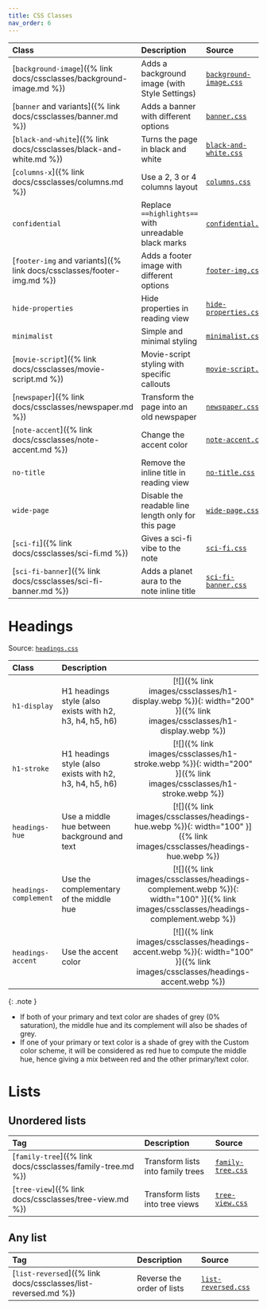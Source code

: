 ```yaml
---
title: CSS Classes
nav_order: 6
---
```


| Class                                                              | Description                                          | Source                                                           |
|:-------------------------------------------------------------------|:-----------------------------------------------------|:-----------------------------------------------------------------|
| [`background-image`]({% link docs/cssclasses/background-image.md %}) | Adds a background image (with Style Settings) | [`background-image.css`](https://github.com/ElsaTam/obsidian-fancy-a-story/blob/main/snippets/cssclasses/background-image.css) |
| [`banner` and variants]({% link docs/cssclasses/banner.md %})      | Adds a banner with different options                 | [`banner.css`](https://github.com/ElsaTam/obsidian-fancy-a-story/blob/main/snippets/cssclasses/banner.css) |
| [`black-and-white`]({% link docs/cssclasses/black-and-white.md %}) | Turns the page in black and white                    | [`black-and-white.css`](https://github.com/ElsaTam/obsidian-fancy-a-story/blob/main/snippets/cssclasses/black-and-white.css) |
| [`columns-x`]({% link docs/cssclasses/columns.md %})               | Use a 2, 3 or 4 columns layout                       | [`columns.css`](https://github.com/ElsaTam/obsidian-fancy-a-story/blob/main/snippets/cssclasses/columns.css) |
| `confidential`                                                     | Replace `==highlights==` with unreadable black marks | [`confidential.css`](https://github.com/ElsaTam/obsidian-fancy-a-story/blob/main/snippets/cssclasses/confidential.css) |
| [`footer-img` and variants]({% link docs/cssclasses/footer-img.md %}) | Adds a footer image with different options        | [`footer-img.css`](https://github.com/ElsaTam/obsidian-fancy-a-story/blob/main/snippets/cssclasses/footer-img.css) |
| `hide-properties`                                                  | Hide properties in reading view                      | [`hide-properties.css`](https://github.com/ElsaTam/obsidian-fancy-a-story/blob/main/snippets/cssclasses/hide-properties.css) |
| `minimalist`                                                       | Simple and minimal styling                           | [`minimalist.css`](https://github.com/ElsaTam/obsidian-fancy-a-story/blob/main/snippets/cssclasses/minimalist.css) |
| [`movie-script`]({% link docs/cssclasses/movie-script.md %})       | Movie-script styling with specific callouts          | [`movie-script.css`](https://github.com/ElsaTam/obsidian-fancy-a-story/blob/main/snippets/cssclasses/movie-script.css) |
| [`newspaper`]({% link docs/cssclasses/newspaper.md %})             | Transform the page into an old newspaper             | [`newspaper.css`](https://github.com/ElsaTam/obsidian-fancy-a-story/blob/main/snippets/cssclasses/newspaper.css) |
| [`note-accent`]({% link docs/cssclasses/note-accent.md %})         | Change the accent color                              | [`note-accent.css`](https://github.com/ElsaTam/obsidian-fancy-a-story/blob/main/snippets/cssclasses/note-accent.css) |
| `no-title`                                                         | Remove the inline title in reading view              | [`no-title.css`](https://github.com/ElsaTam/obsidian-fancy-a-story/blob/main/snippets/cssclasses/no-title.css) |
| `wide-page`                                                        | Disable the readable line length only for this page  | [`wide-page.css`](https://github.com/ElsaTam/obsidian-fancy-a-story/blob/main/snippets/cssclasses/wide-page.css) |
| [`sci-fi`]({% link docs/cssclasses/sci-fi.md %})                   | Gives a sci-fi vibe to the note                      | [`sci-fi.css`](https://github.com/ElsaTam/obsidian-fancy-a-story/blob/main/snippets/cssclasses/sci-fi.css) |
| [`sci-fi-banner`]({% link docs/cssclasses/sci-fi-banner.md %})     | Adds a planet aura to the note inline title          | [`sci-fi-banner.css`](https://github.com/ElsaTam/obsidian-fancy-a-story/blob/main/snippets/cssclasses/sci-fi-banner.css) |

# Headings

Source: [`headings.css`](https://github.com/ElsaTam/obsidian-fancy-a-story/blob/main/snippets/editor/headings)

| Class                 | Description                                  |                 |
|:----------------------|:---------------------------------------------|:---------------:|
| `h1-display`          | H1 headings style (also exists with h2, h3, h4, h5, h6) | [![]({% link images/cssclasses/h1-display.webp %}){: width="200" }]({% link images/cssclasses/h1-display.webp %}) |
| `h1-stroke`           | H1 headings style (also exists with h2, h3, h4, h5, h6) | [![]({% link images/cssclasses/h1-stroke.webp %}){: width="200" }]({% link images/cssclasses/h1-stroke.webp %}) |
| `headings-hue`        | Use a middle hue between background and text | [![]({% link images/cssclasses/headings-hue.webp %}){: width="100" }]({% link images/cssclasses/headings-hue.webp %}) |
| `headings-complement` | Use the complementary of the middle hue      | [![]({% link images/cssclasses/headings-complement.webp %}){: width="100" }]({% link images/cssclasses/headings-complement.webp %}) |
| `headings-accent`     | Use the accent color                         | [![]({% link images/cssclasses/headings-accent.webp %}){: width="100" }]({% link images/cssclasses/headings-accent.webp %}) |

{: .note }
- If both of your primary and text color are shades of grey (0% saturation), the middle hue and its complement will also be shades of grey.
- If one of your primary or text color is a shade of grey with the Custom color scheme, it will be considered as red hue to compute the middle hue, hence giving a mix between red and the other primary/text color.

# Lists

## Unordered lists

| Tag                                                    | Description                           | Source                                                           |
|:-------------------------------------------------------|:--------------------------------------|:-----------------------------------------------------------------|
| [`family-tree`]({% link docs/cssclasses/family-tree.md %}) | Transform lists into family trees | [`family-tree.css`](https://github.com/ElsaTam/obsidian-fancy-a-story/blob/main/snippets/cssclasses/family-tree.css) |
| [`tree-view`]({% link docs/cssclasses/tree-view.md %})     | Transform lists into tree views   | [`tree-view.css`](https://github.com/ElsaTam/obsidian-fancy-a-story/blob/main/snippets/cssclasses/tree-view.css) |

## Any list

| Tag                                                    | Description                           | Source                                                           |
|:-------------------------------------------------------|:--------------------------------------|:-----------------------------------------------------------------|
| [`list-reversed`]({% link docs/cssclasses/list-reversed.md %}) | Reverse the order of lists   | [`list-reversed.css`](https://github.com/ElsaTam/obsidian-fancy-a-story/blob/main/snippets/cssclasses/list-reversed.css) |